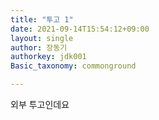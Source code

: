 ```yaml
---
title: "투고 1"
date: 2021-09-14T15:54:12+09:00
layout: single
author: 장동기
authorkey: jdk001
Basic_taxonomy: commonground

---
```



외부 투고인데요
